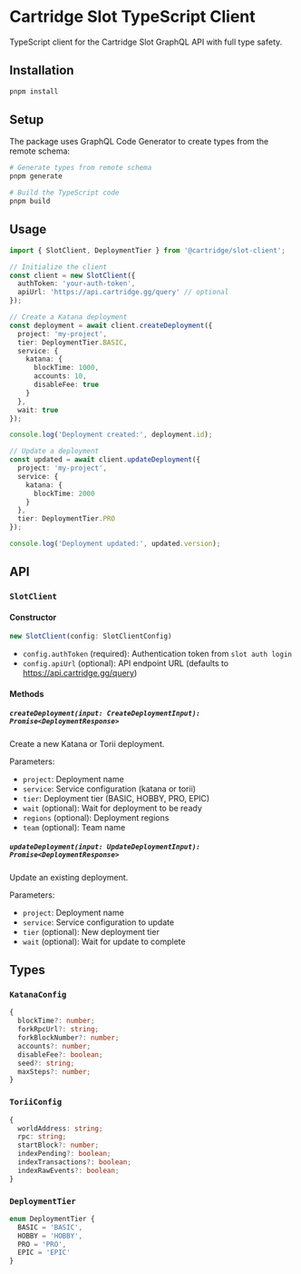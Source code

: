 # Cartridge Slot TypeScript Client

TypeScript client for the Cartridge Slot GraphQL API with full type safety.

## Installation

```bash
pnpm install
```

## Setup

The package uses GraphQL Code Generator to create types from the remote schema:

```bash
# Generate types from remote schema
pnpm generate

# Build the TypeScript code
pnpm build
```

## Usage

```typescript
import { SlotClient, DeploymentTier } from '@cartridge/slot-client';

// Initialize the client
const client = new SlotClient({
  authToken: 'your-auth-token',
  apiUrl: 'https://api.cartridge.gg/query' // optional
});

// Create a Katana deployment
const deployment = await client.createDeployment({
  project: 'my-project',
  tier: DeploymentTier.BASIC,
  service: {
    katana: {
      blockTime: 1000,
      accounts: 10,
      disableFee: true
    }
  },
  wait: true
});

console.log('Deployment created:', deployment.id);

// Update a deployment
const updated = await client.updateDeployment({
  project: 'my-project',
  service: {
    katana: {
      blockTime: 2000
    }
  },
  tier: DeploymentTier.PRO
});

console.log('Deployment updated:', updated.version);
```

## API

### `SlotClient`

#### Constructor

```typescript
new SlotClient(config: SlotClientConfig)
```

- `config.authToken` (required): Authentication token from `slot auth login`
- `config.apiUrl` (optional): API endpoint URL (defaults to https://api.cartridge.gg/query)

#### Methods

##### `createDeployment(input: CreateDeploymentInput): Promise<DeploymentResponse>`

Create a new Katana or Torii deployment.

Parameters:
- `project`: Deployment name
- `service`: Service configuration (katana or torii)
- `tier`: Deployment tier (BASIC, HOBBY, PRO, EPIC)
- `wait` (optional): Wait for deployment to be ready
- `regions` (optional): Deployment regions
- `team` (optional): Team name

##### `updateDeployment(input: UpdateDeploymentInput): Promise<DeploymentResponse>`

Update an existing deployment.

Parameters:
- `project`: Deployment name
- `service`: Service configuration to update
- `tier` (optional): New deployment tier
- `wait` (optional): Wait for update to complete

## Types

### `KatanaConfig`

```typescript
{
  blockTime?: number;
  forkRpcUrl?: string;
  forkBlockNumber?: number;
  accounts?: number;
  disableFee?: boolean;
  seed?: string;
  maxSteps?: number;
}
```

### `ToriiConfig`

```typescript
{
  worldAddress: string;
  rpc: string;
  startBlock?: number;
  indexPending?: boolean;
  indexTransactions?: boolean;
  indexRawEvents?: boolean;
}
```

### `DeploymentTier`

```typescript
enum DeploymentTier {
  BASIC = 'BASIC',
  HOBBY = 'HOBBY',
  PRO = 'PRO',
  EPIC = 'EPIC'
}
```
